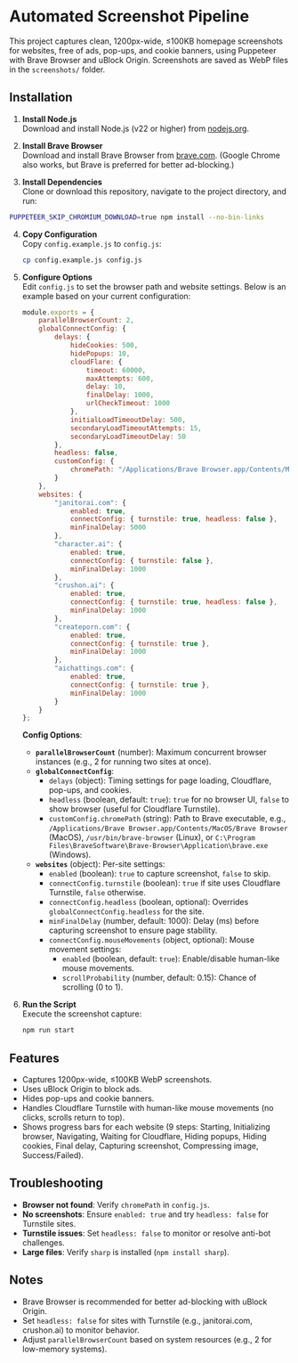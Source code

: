 # Automated Screenshot Pipeline

This project captures clean, 1200px-wide, ≤100KB homepage screenshots for websites, free of ads, pop-ups, and cookie banners, using Puppeteer with Brave Browser and uBlock Origin. Screenshots are saved as WebP files in the `screenshots/` folder.

## Installation

1. **Install Node.js**  
   Download and install Node.js (v22 or higher) from [nodejs.org](https://nodejs.org).

2. **Install Brave Browser**  
   Download and install Brave Browser from [brave.com](https://brave.com). (Google Chrome also works, but Brave is preferred for better ad-blocking.)

3. **Install Dependencies**  
   Clone or download this repository, navigate to the project directory, and run:
```bash
PUPPETEER_SKIP_CHROMIUM_DOWNLOAD=true npm install --no-bin-links
```

4. **Copy Configuration**  
   Copy `config.example.js` to `config.js`:
   ```bash
   cp config.example.js config.js
   ```

5. **Configure Options**  
   Edit `config.js` to set the browser path and website settings. Below is an example based on your current configuration:

   ```javascript
   module.exports = {
       parallelBrowserCount: 2,
       globalConnectConfig: {
           delays: {
               hideCookies: 500,
               hidePopups: 10,
               cloudFlare: {
                   timeout: 60000,
                   maxAttempts: 600,
                   delay: 10,
                   finalDelay: 1000,
                   urlCheckTimeout: 1000
               },
               initialLoadTimeoutDelay: 500,
               secondaryLoadTimeoutAttempts: 15,
               secondaryLoadTimeoutDelay: 50
           },
           headless: false,
           customConfig: {
               chromePath: "/Applications/Brave Browser.app/Contents/MacOS/Brave Browser"
           }
       },
       websites: {
           "janitorai.com": {
               enabled: true,
               connectConfig: { turnstile: true, headless: false },
               minFinalDelay: 5000
           },
           "character.ai": {
               enabled: true,
               connectConfig: { turnstile: false },
               minFinalDelay: 1000
           },
           "crushon.ai": {
               enabled: true,
               connectConfig: { turnstile: true, headless: false },
               minFinalDelay: 1000
           },
           "createporn.com": {
               enabled: true,
               connectConfig: { turnstile: true },
               minFinalDelay: 1000
           },
           "aichattings.com": {
               enabled: true,
               connectConfig: { turnstile: true },
               minFinalDelay: 1000
           }
       }
   };
   ```

   **Config Options**:
   - **`parallelBrowserCount`** (number): Maximum concurrent browser instances (e.g., 2 for running two sites at once).
   - **`globalConnectConfig`**:
     - `delays` (object): Timing settings for page loading, Cloudflare, pop-ups, and cookies.
     - `headless` (boolean, default: `true`): `true` for no browser UI, `false` to show browser (useful for Cloudflare Turnstile).
     - `customConfig.chromePath` (string): Path to Brave executable, e.g., `/Applications/Brave Browser.app/Contents/MacOS/Brave Browser` (MacOS), `/usr/bin/brave-browser` (Linux), or `C:\Program Files\BraveSoftware\Brave-Browser\Application\brave.exe` (Windows).
   - **`websites`** (object): Per-site settings:
     - `enabled` (boolean): `true` to capture screenshot, `false` to skip.
     - `connectConfig.turnstile` (boolean): `true` if site uses Cloudflare Turnstile, `false` otherwise.
     - `connectConfig.headless` (boolean, optional): Overrides `globalConnectConfig.headless` for the site.
     - `minFinalDelay` (number, default: 1000): Delay (ms) before capturing screenshot to ensure page stability.
     - `connectConfig.mouseMovements` (object, optional): Mouse movement settings:
       - `enabled` (boolean, default: `true`): Enable/disable human-like mouse movements.
       - `scrollProbability` (number, default: 0.15): Chance of scrolling (0 to 1).

6. **Run the Script**  
   Execute the screenshot capture:
   ```bash
   npm run start
   ```

## Features
- Captures 1200px-wide, ≤100KB WebP screenshots.
- Uses uBlock Origin to block ads.
- Hides pop-ups and cookie banners.
- Handles Cloudflare Turnstile with human-like mouse movements (no clicks, scrolls return to top).
- Shows progress bars for each website (9 steps: Starting, Initializing browser, Navigating, Waiting for Cloudflare, Hiding popups, Hiding cookies, Final delay, Capturing screenshot, Compressing image, Success/Failed).

## Troubleshooting
- **Browser not found**: Verify `chromePath` in `config.js`.
- **No screenshots**: Ensure `enabled: true` and try `headless: false` for Turnstile sites.
- **Turnstile issues**: Set `headless: false` to monitor or resolve anti-bot challenges.
- **Large files**: Verify `sharp` is installed (`npm install sharp`).

## Notes
- Brave Browser is recommended for better ad-blocking with uBlock Origin.
- Set `headless: false` for sites with Turnstile (e.g., janitorai.com, crushon.ai) to monitor behavior.
- Adjust `parallelBrowserCount` based on system resources (e.g., 2 for low-memory systems).
